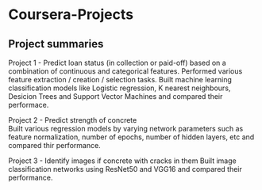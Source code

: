 # Coursera-Projects

## Project summaries

Project 1 - Predict loan status (in collection or paid-off) based on a combination of continuous and categorical features. 
Performed various feature extraction / creation / selection tasks. 
Built machine learning classification models like Logistic regression, K nearest neighbours, Desicion Trees and Support Vector Machines and compared their performace.

Project 2 - Predict strength of concrete  
Built various regression models by varying network parameters such as feature normalization, number of epochs, number of hidden layers, etc and compared thir performance. 

Project 3 - Identify images if concrete with cracks in them
Built image classification networks using ResNet50 and VGG16 and compared their performance. 
